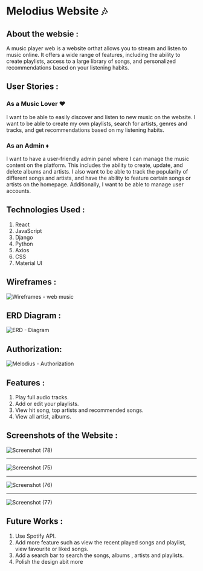 ﻿# Melodius Website :notes: 

## About the websie : 
A music player web is a website orthat allows you to stream and listen to music online. It offers a wide range of features, including the ability to create playlists, access to a large library of songs, and personalized recommendations based on your listening habits.

## User Stories :

### As a Music Lover :hearts:
I want to be able to easily discover and listen to new music on the website. I want to be able to create my own playlists, search for artists, genres and tracks, and get recommendations based on my listening habits.

### As an Admin :diamonds:

I want to have a user-friendly admin panel where I can manage the music content on the platform. This includes the ability to create, update, and delete albums and artists. I also want to be able to track the popularity of different songs and artists, and have the ability to feature certain songs or artists on the homepage. Additionally, I want to be able to manage user accounts.


## Technologies Used : 

1. React
2. JavaScript
3. Django
4. Python
5. Axios 
6. CSS
7. Material UI
   
   
## Wireframes : 

![Wireframes - web music](https://github.com/Music-Player-Web/Music-Web/assets/140065051/3f3c760b-cd1c-4e61-b388-519c6a3062b0)

## ERD Diagram : 

![ERD - Diagram ](https://github.com/Music-Player-Web/melodius/assets/140065051/431173af-4463-47e3-9922-525a7113358f)


## Authorization: 

![Melodius - Authorization ](https://github.com/Music-Player-Web/melodius/assets/140065051/a6fb753b-eb75-4f6a-b9af-9fb60678c4ca)


## Features :


1. Play full audio tracks.
2. Add or edit your playlists.
3. View hit song, top artists and recommended songs.
4. View all artist, albums. 
   
## Screenshots of the Website :

![Screenshot (78)](https://github.com/Music-Player-Web/melodius/assets/140065051/b752c9ab-0ce1-454b-982e-af590ca407e2)

***

![Screenshot (75)](https://github.com/Music-Player-Web/melodius/assets/140065051/65207127-3192-46ba-86ab-a45584a2b68b)

***

![Screenshot (76)](https://github.com/Music-Player-Web/melodius/assets/140065051/0476e011-72f3-4d4a-b4d5-ff36cd8f325e)

***


![Screenshot (77)](https://github.com/Music-Player-Web/melodius/assets/140065051/cfafe2c6-9c7b-4a2f-a974-9090145f715c)

## Future Works : 

1. Use Spotify API.
2. Add more feature such as view the recent played songs and playlist, view favourite or liked songs.
3. Add a search bar to search the songs, albums , artists and playlists. 
4. Polish the design abit more
   
